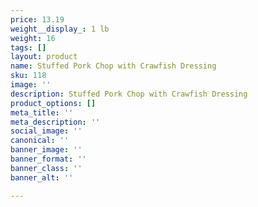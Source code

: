 ```yaml
---
price: 13.19
weight__display_: 1 lb
weight: 16
tags: []
layout: product
name: Stuffed Pork Chop with Crawfish Dressing
sku: 118
image: ''
description: Stuffed Pork Chop with Crawfish Dressing
product_options: []
meta_title: ''
meta_description: ''
social_image: ''
canonical: ''
banner_image: ''
banner_format: ''
banner_class: ''
banner_alt: ''

---
```

